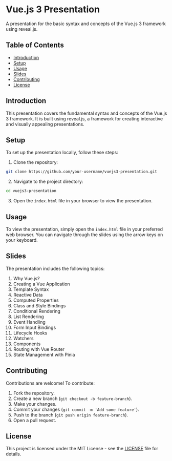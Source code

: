 # Vue.js 3 Presentation

A presentation for the basic syntax and concepts of the Vue.js 3 framework using reveal.js.

## Table of Contents

- [Introduction](#introduction)
- [Setup](#setup)
- [Usage](#usage)
- [Slides](#slides)
- [Contributing](#contributing)
- [License](#license)

## Introduction

This presentation covers the fundamental syntax and concepts of the Vue.js 3 framework. It is built using reveal.js, a framework for creating interactive and visually appealing presentations.

## Setup

To set up the presentation locally, follow these steps:

1. Clone the repository:
  ```sh
  git clone https://github.com/your-username/vuejs3-presentation.git
  ```

2. Navigate to the project directory:
  ```sh
  cd vuejs3-presentation
  ```

3. Open the `index.html` file in your browser to view the presentation.

## Usage

To view the presentation, simply open the `index.html` file in your preferred web browser. You can navigate through the slides using the arrow keys on your keyboard.

## Slides

The presentation includes the following topics:

1. Why Vue.js?
2. Creating a Vue Application
3. Template Syntax
4. Reactive Data
5. Computed Properties
6. Class and Style Bindings
7. Conditional Rendering
8. List Rendering
9. Event Handling
10. Form Input Bindings
11. Lifecycle Hooks
12. Watchers
13. Components
14. Routing with Vue Router
15. State Management with Pinia

## Contributing

Contributions are welcome! To contribute:

1. Fork the repository.
2. Create a new branch (`git checkout -b feature-branch`).
3. Make your changes.
4. Commit your changes (`git commit -m 'Add some feature'`).
5. Push to the branch (`git push origin feature-branch`).
6. Open a pull request.

## License

This project is licensed under the MIT License - see the [LICENSE](LICENSE) file for details.